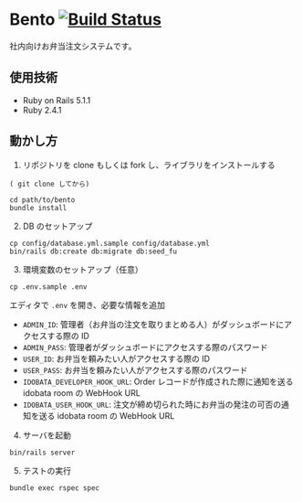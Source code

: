 # Bento [![Build Status](https://travis-ci.org/colorbox/bento.svg?branch=master)](https://travis-ci.org/colorbox/bento)

社内向けお弁当注文システムです。

## 使用技術

- Ruby on Rails 5.1.1
- Ruby 2.4.1

## 動かし方

1. リポジトリを clone もしくは fork し、ライブラリをインストールする
```
( git clone してから)

cd path/to/bento
bundle install
```

2. DB のセットアップ

```
cp config/database.yml.sample config/database.yml
bin/rails db:create db:migrate db:seed_fu
```

3. 環境変数のセットアップ（任意）


```
cp .env.sample .env
```

エディタで `.env` を開き、必要な情報を追加

- `ADMIN_ID`: 管理者（お弁当の注文を取りまとめる人）がダッシュボードにアクセスする際の ID
- `ADMIN_PASS`: 管理者がダッシュボードにアクセスする際のパスワード
- `USER_ID`: お弁当を頼みたい人がアクセスする際の ID
- `USER_PASS`: お弁当を頼みたい人がアクセスする際のパスワード
- `IDOBATA_DEVELOPER_HOOK_URL`: Order レコードが作成された際に通知を送る idobata room の WebHook URL
- `IDOBATA_USER_HOOK_URL`: 注文が締め切られた時にお弁当の発注の可否の通知を送る idobata room の WebHook URL

4. サーバを起動

```
bin/rails server
```

5. テストの実行

```
bundle exec rspec spec
```
